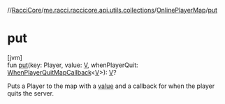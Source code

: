 //[RacciCore](../../../index.md)/[me.racci.raccicore.api.utils.collections](../index.md)/[OnlinePlayerMap](index.md)/[put](put.md)

# put

[jvm]\
fun [put](put.md)(key: Player, value: [V](index.md), whenPlayerQuit: [WhenPlayerQuitMapCallback](../index.md#-678110128%2FClasslikes%2F-1216412040)&lt;[V](index.md)&gt;): [V](index.md)?

Puts a Player to the map with a [value](put.md) and a callback for when the player quits the server.
